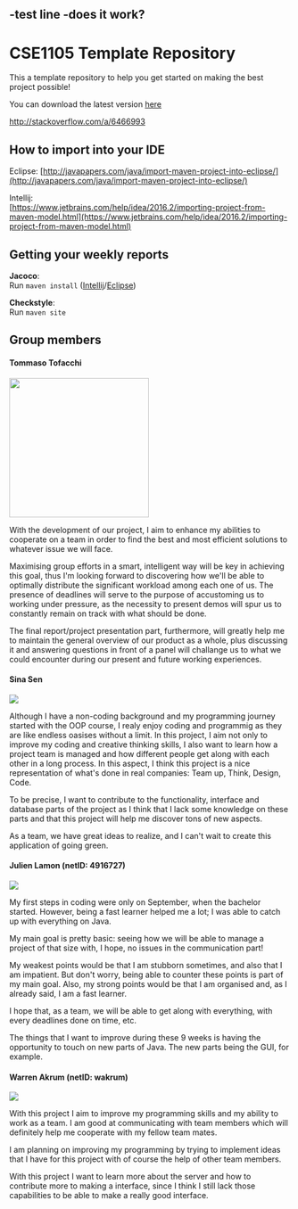 -test line
-does it work?
-

# CSE1105 Template Repository

This a template repository to help you get started on making the best project possible!

You can download the latest version [here](https://github.com/SERG-Delft/TI1216/releases)

http://stackoverflow.com/a/6466993

## How to import into your IDE

Eclipse:
[http://javapapers.com/java/import-maven-project-into-eclipse/](http://javapapers.com/java/import-maven-project-into-eclipse/)

Intellij:  
[https://www.jetbrains.com/help/idea/2016.2/importing-project-from-maven-model.html](https://www.jetbrains.com/help/idea/2016.2/importing-project-from-maven-model.html)

## Getting your weekly reports

**Jacoco**:  
Run `maven install` ([Intellij](https://www.jetbrains.com/help/idea/2016.3/getting-started-with-maven.html#execute_maven_goal)/[Eclipse](http://imgur.com/a/6q7pV))

**Checkstyle**:  
Run `maven site`

## Group members

#### Tommaso Tofacchi

<img src="/images/tommaso.jpeg" height="250">

With the development of our project, I aim to enhance my abilities to cooperate on a team in order to find the best and most efficient solutions to whatever issue we will face.

Maximising group efforts in a smart, intelligent way will be key in achieving this goal, thus I'm looking forward to discovering how we'll be able to optimally distribute the significant workload among each one of us. The presence of deadlines will serve to the purpose of accustoming us to working under pressure, as the necessity to present demos will spur us to constantly remain on track with what should be done.

The final report/project presentation part, furthermore, will greatly help me to maintain the general overview of our product as a whole, plus discussing it and answering questions in front of a panel will challange us to what we could encounter during our present and future working experiences.

#### Sina Sen
<img src="/images/sina.jpg">

Although I have a non-coding background and my programming journey started with the OOP course, I realy enjoy coding and programmig as they are like endless oasises without a limit. In this project, I aim not only to improve my coding and creative thinking skills, I also want to learn how a project team is managed and how different people get along with each other in a long process. In this aspect, I think this project is a nice representation of what's done in real companies: Team up, Think, Design, Code.

To be precise, I want to contribute to the functionality, interface and database parts of the project as I think that I lack some knowledge on these parts and that this project will help me discover tons of new aspects. 

As a team, we have great ideas to realize, and I can't wait to create this application of going green.

#### Julien Lamon (netID: 4916727)
<img src="/images/julien.jpg">

My first steps in coding were only on September, when the bachelor started. However, being a fast learner helped me a lot; I was able to catch up with everything on Java. 

My main goal is pretty basic: seeing how we will be able to manage a project of that size with, I hope, no issues in the communication part! 

My weakest points would be that I am stubborn sometimes, and also that I am impatient. But don't worry, being able to counter these points is part of my main goal.
Also, my strong points would be that I am organised and, as I already said, I am a fast learner.

I hope that, as a team, we will be able to get along with everything, with every deadlines done on time, etc.

The things that I want to improve during these 9 weeks is having the opportunity to touch on new parts of Java. The new parts being the GUI, for example.

#### Warren Akrum (netID: wakrum)
<img src="/images/Warren.jpg">

With this project I aim to improve my programming skills and my ability to work as a team. I am good at communicating with team members which will definitely help me cooperate with my fellow team mates.

I am planning on improving my programming by trying to implement ideas that I have for this project with of course the help of other team members. 

With this project I want to learn more about the server and how to contribute more to making a interface, since I think I still lack those capabilities to be able to make a really good interface.